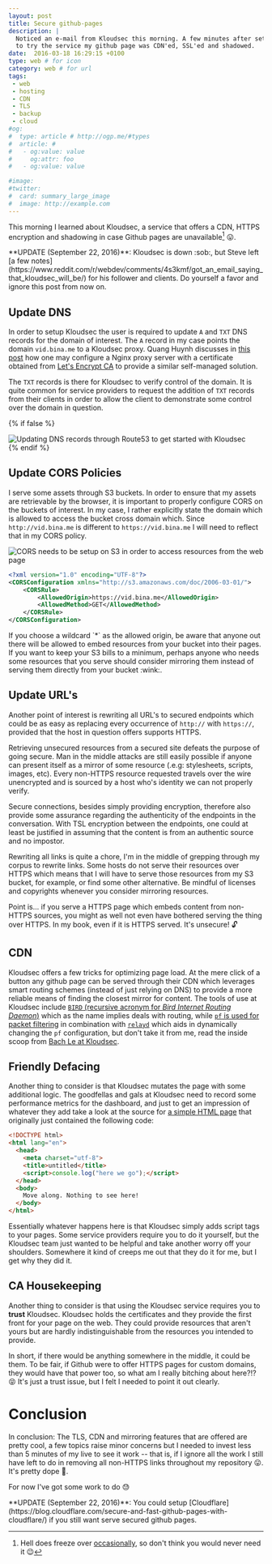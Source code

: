 ```yaml
---
layout: post
title: Secure github-pages
description: |
  Noticed an e-mail from Kloudsec this morning. A few minutes after setting out
  to try the service my github page was CDN'ed, SSL'ed and shadowed.
date:  2016-03-18 16:29:15 +0100
type: web # for icon
category: web # for url
tags:
 - web
 - hosting
 - CDN
 - TLS
 - backup
 - cloud
#og:
#  type: article # http://ogp.me/#types
#  article: #
#   - og:value: value
#     og:attr: foo
#   - og:value: value

#image:
#twitter:
#  card: summary_large_image
#  image: http://example.com
---
```

This morning I learned about Kloudsec, a service that offers a CDN, HTTPS
encryption and shadowing in case Github pages are unavailable[^1]
:stuck_out_tongue:.

<div class="element note">
**UPDATE (September 22, 2016)**: Kloudsec is down :sob:, but Steve left [a few
notes](https://www.reddit.com/r/webdev/comments/4s3kmf/got_an_email_saying_that_kloudsec_will_be/)
for his follower and clients. Do yourself a favor and ignore this post from now
on.
</div>

[^1]: Hell does freeze over [occasionally](https://news.ycombinator.com/item?id=7130624), so don't think you would never need it :wink:

## Update DNS

In order to setup Kloudsec the user is required to update `A` and `TXT`
DNS records for the domain of interest. The `A` record in my case points the
domain `vid.bina.me` to a Kloudsec proxy. Quang Huynh discusses in
[this post][kloudsec-proxy] how one may configure a Nginx proxy server with
a certificate obtained from [Let's Encrypt CA](https://letsencrypt.org/) to
provide a similar self-managed solution.

The `TXT` records is there for Kloudsec to verify control of the domain. It
is quite common for service providers to request the addition of `TXT` records
from their clients in order to allow the client to demonstrate some control
over the domain in question.

{% if false %}
<div class="element image">
  <img src="https://s3.eu-central-1.amazonaws.com/vid.bina.me/img/screenshots/dns-for-kloudsec.png" alt="Updating DNS records through Route53 to get started with Kloudsec" />
</div>
{% endif %}

## Update CORS Policies

I serve some assets through S3 buckets. In order to ensure that my assets
are retrievable by the browser, it is important to properly configure CORS
on the buckets of interest. In my case, I rather explicitly state the domain
which is allowed to access the bucket cross domain which. Since
`http://vid.bina.me` is different to `https://vid.bina.me` I will need to
reflect that in my CORS policy.

<div class="element image">
  <img src="https://s3.eu-central-1.amazonaws.com/vid.bina.me/img/screenshots/cors-aws-s3.gif" alt="CORS needs to be setup on S3 in order to access resources from the web page" />
</div>

```xml
<?xml version="1.0" encoding="UTF-8"?>
<CORSConfiguration xmlns="http://s3.amazonaws.com/doc/2006-03-01/">
    <CORSRule>
        <AllowedOrigin>https://vid.bina.me</AllowedOrigin>
        <AllowedMethod>GET</AllowedMethod>
    </CORSRule>
</CORSConfiguration>
```

<div class="element note">
If you choose a wildcard `*` as the allowed origin, be aware that anyone out
there will be allowed to embed resources from your bucket into their pages.
If you want to keep your S3 bills to a minimum, perhaps anyone who needs some
resources that you serve should consider mirroring them instead of serving them
directly from your bucket :wink:.
</div>

## Update URL's

Another point of interest is rewriting all URL's to secured endpoints which
could be as easy as replacing every occurrence of `http://` with `https://`,
provided that the host in question offers supports HTTPS.

Retrieving unsecured resources from a secured site defeats the purpose of going
secure. Man in the middle attacks are still easily possible if anyone can
present itself as a mirror of some resource (.e.g: stylesheets, scripts,
images, etc). Every non-HTTPS resource requested travels over the wire
unencrypted and is sourced by a host who's identity we can not properly verify.

Secure connections, besides simply providing encryption, therefore also
provide some assurance regarding the authenticity of the endpoints in the
conversation. With TSL encryption between the endpoints, one could at least be
justified in assuming that the content is from an authentic source and no
impostor.

Rewriting all links is quite a chore, I'm in the middle of grepping through my
corpus to rewrite links. Some hosts do not serve their resources over HTTPS
which means that I will have to serve those resources from my S3 bucket, for
example, or find some other alternative. Be mindful of licenses and copyrights
whenever you consider mirroring resources.

Point is... if you serve a HTTPS page which embeds content from non-HTTPS
sources, you might as well not even have bothered serving the thing over
HTTPS. In my book, even if it is HTTPS served. It's unsecure! :unlock:

## CDN

Kloudsec offers a few tricks for optimizing page load. At the mere click of a
button any github page can be served through their CDN which leverages smart
routing schemes (instead of just relying on DNS) to provide a more reliable
means of finding the closest mirror for content. The tools of use at Kloudsec
include [`BIRD` (recursive acronym for _Bird Internet Routing Daemon_)][bird] which as
the name implies deals with routing, while
[`pf` is used for packet filtering][pf]
in combination with [`relayd`][relayd] which aids in dynamically changing the `pf`
configuration, but don't take it from me,
read the inside scoop from [Bach Le at Kloudsec][kloudsec-anycast].

## Friendly Defacing

Another thing to consider is that Kloudsec mutates the page with some
additional logic. The goodfellas and gals at Kloudsec need to record some
performance metrics for the dashboard, and just to get an impression of
whatever they add take a look at the source for [a simple HTML page](/blank)
that originally just contained the following code:

```html
<!DOCTYPE html>
<html lang="en">
  <head>
    <meta charset="utf-8">
    <title>untitled</title>
    <script>console.log("here we go");</script>
  </head>
  <body>
    Move along. Nothing to see here!
  </body>
</html>
```

Essentially whatever happens here is that Kloudsec simply adds script tags to
your pages. Some service providers require you to do it yourself, but the
Kloudsec team just wanted to be helpful and take another worry off your
shoulders. Somewhere it kind of creeps me out that they do it for me, but I get
why they did it.

## CA Housekeeping

Another thing to consider is that using the Kloudsec service requires you to
**trust** Kloudsec. Kloudsec holds the certificates and they provide the first
front for your page on the web. They could provide resources that aren't yours
but are hardly indistinguishable from the resources you intended to provide.

In short, if there would be anything somewhere in the middle, it could be them.
To be fair, if Github were to offer HTTPS pages for custom domains, they
would have that power too, so what am I really bitching about here?!?
:stuck_out_tongue_closed_eyes: It's just a trust issue, but I felt I needed to
point it out clearly.

# Conclusion

In conclusion: The TLS, CDN and mirroring features that are offered are pretty
cool, a few topics raise minor concerns but I needed to invest less than 5
minutes of my live to see it work -- that is, if I
ignore all the work I still have left to do in removing all non-HTTPS links
throughout my repository :stuck_out_tongue:. It's pretty dope :metal:.

For now I've got some work to do :sweat:

<div class="element note">
**UPDATE (September 22, 2016)**: You could setup
[Cloudflare](https://blog.cloudflare.com/secure-and-fast-github-pages-with-cloudflare/)
if you still want serve secured github pages.
</div>

[kloudsec-proxy]: https://blog.kloudsec.com/how-to-setup-github-custom-domain-with-https/
[kloudsec-anycast]: https://blog.kloudsec.com/building-an-anycast-network/
[bird]: http://bird.network.cz/
[pf]: http://www.openbsd.org/faq/pf/
[relayd]: http://bsd.plumbing/
